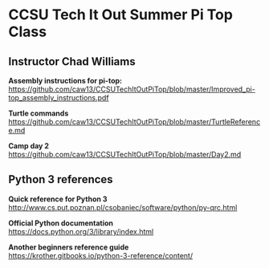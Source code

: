 # CCSU Tech It Out Summer Pi Top Class
## Instructor Chad Williams

**Assembly instructions for pi-top:**  
https://github.com/caw13/CCSUTechItOutPiTop/blob/master/Improved_pi-top_assembly_instructions.pdf

**Turtle commands**
https://github.com/caw13/CCSUTechItOutPiTop/blob/master/TurtleReference.md

**Camp day 2**
https://github.com/caw13/CCSUTechItOutPiTop/blob/master/Day2.md


## Python 3 references #
**Quick reference for Python 3**  
http://www.cs.put.poznan.pl/csobaniec/software/python/py-qrc.html

**Official Python documentation**  
https://docs.python.org/3/library/index.html

**Another beginners reference guide**  
https://krother.gitbooks.io/python-3-reference/content/
